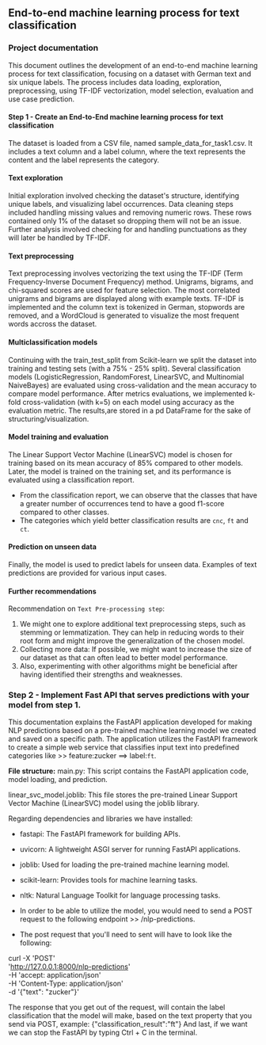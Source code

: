 ## End-to-end machine learning process for text classification

### Project documentation

This document outlines the development of an end-to-end machine learning process for text classification, focusing on a dataset with German text and six unique labels. 
The process includes data loading, exploration, preprocessing, using TF-IDF vectorization, model selection, evaluation and use case prediction. 

#### Step 1 - Create an End-to-End machine learning process for text classification

The dataset is loaded from a CSV file, named sample_data_for_task1.csv. 
It includes a text column and a label column, where the text represents the content and the label represents the category.

#### Text exploration
Initial exploration involved checking the dataset's structure, identifying unique labels, and visualizing label occurrences. 
Data cleaning steps included handling missing values and removing numeric rows.
These rows contained only 1% of the dataset so dropping them will not be an issue. 
Further analysis involved checking for and handling punctuations as they will later be handled by TF-IDF.

#### Text preprocessing
Text preprocessing involves vectorizing the text using the TF-IDF (Term Frequency-Inverse Document Frequency) method. 
Unigrams, bigrams, and chi-squared scores are used for feature selection. 
The most correlated unigrams and bigrams are displayed along with example texts. 
TF-IDF is implemented and the column text is tokenized in German, stopwords are removed, and a WordCloud is generated to visualize the most frequent words accross the dataset.

#### Multiclassification models
Continuing with the train_test_split from Scikit-learn we split the dataset into training and testing sets (with a 75% - 25% split). 
Several classification models (LogisticRegression, RandomForest, LinearSVC, and Multinomial NaiveBayes) are evaluated using cross-validation and the mean accuracy to compare model performance.
After metrics evaluations, we implemented k-fold cross-validation (with k=5) on each model using accuracy as the evaluation metric. 
The results,are stored in a pd DataFrame for the sake of structuring/visualization.

#### Model training and evaluation
The Linear Support Vector Machine (LinearSVC) model is chosen for training based on its mean accuracy of 85% compared to other models.
Later, the model is trained on the training set, and its performance is evaluated using a classification report. 
- From the classification report, we can observe that the classes that have a greater number of occurrences tend to have a good f1-score compared to other classes. 
- The categories which yield better classification results are `cnc`, `ft` and `ct`. 

#### Prediction on unseen data
Finally, the model is used to predict labels for unseen data. 
Examples of text predictions are provided for various input cases.

#### Further recommendations
Recommendation on `Text Pre-processing step`: 
1. We might one to explore additional text preprocessing steps, such as stemming or lemmatization. They can help in reducing words to their root form and might improve the generalization of the chosen model.
2. Collecting more data: If possible, we might want to increase the size of our dataset as that can often lead to better model performance.
3. Also, experimenting with other algorithms might be beneficial after having identified their strengths and weaknesses.

### Step 2 - Implement Fast API that serves predictions with your model from step 1.

This documentation explains the FastAPI application developed for making NLP predictions based on a pre-trained machine learning model we created and saved on a specific path. 
The application utilizes the FastAPI framework to create a simple web service that classifies input text into predefined categories like >> feature:zucker ==> label:`ft`.

**File structure:**
main.py: This script contains the FastAPI application code, model loading, and prediction.

linear_svc_model.joblib: This file stores the pre-trained Linear Support Vector Machine (LinearSVC) model using the joblib library.

Regarding dependencies and libraries we have installed:

- fastapi: The FastAPI framework for building APIs.
- uvicorn: A lightweight ASGI server for running FastAPI applications.
- joblib: Used for loading the pre-trained machine learning model.
- scikit-learn: Provides tools for machine learning tasks.
- nltk: Natural Language Toolkit for language processing tasks.

- In order to be able to utilize the model, you would need to send a POST request to the following endpoint >> /nlp-predictions.
- The post request that you'll need to sent will have to look like the following:

curl -X 'POST' \
  'http://127.0.0.1:8000/nlp-predictions' \
  -H 'accept: application/json' \
  -H 'Content-Type: application/json' \
  -d '{"text": "zucker"}'

The response that you get out of the request, will contain the label classification that the model will make, based on the text property that you send via POST, example: {"classification_result":"ft"}
And last, if we want we can stop the FastAPI by typing Ctrl + C in the terminal.
